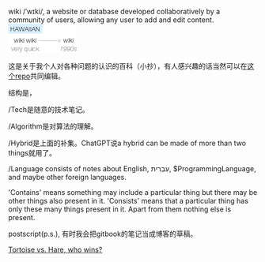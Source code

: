 wiki /ˈwɪki/, a website or database developed collaboratively by a community of users, allowing any user to add and edit content.
![WikiWikiWeb](/assets/wikiwiki.png)

这是关于我个人对各种问题的认识的百科（小抄），有人感兴趣的话当然可以在[这个repo](https://github.com/V2beach/v2beach.github.io)共同编辑。

结构是，

/Tech是随意的技术笔记。

/Algorithm是对算法的理解。

/Hybrid是上面的补集。ChatGPT说a hybrid can be made of more than two things就用了。

/Language consists of notes about English, עִבְרִית, $ProgrammingLanguage, and maybe other foreign languages.

'Contains' means something may include a particular thing but there may be other things also present in it. 'Consists' means that a particular thing has only these many things present in it. Apart from them nothing else is present.

postscript(p.s.), 有时我会把gitbook的笔记当成博客的草稿。

[Tortoise vs. Hare, who wins?](https://www.youtube.com/watch?v=m7NuVjpi72c)